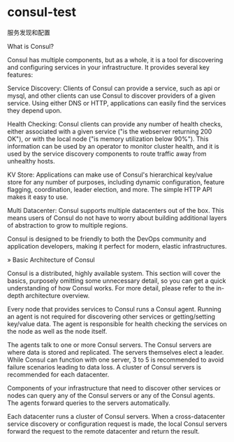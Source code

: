 # consul-test

服务发现和配置

What is Consul?

Consul has multiple components, but as a whole, it is a tool for discovering and configuring services in your infrastructure. It provides several key features:

Service Discovery: Clients of Consul can provide a service, such as api or mysql, and other clients can use Consul to discover providers of a given service. Using either DNS or HTTP, applications can easily find the services they depend upon.

Health Checking: Consul clients can provide any number of health checks, either associated with a given service ("is the webserver returning 200 OK"), or with the local node ("is memory utilization below 90%"). This information can be used by an operator to monitor cluster health, and it is used by the service discovery components to route traffic away from unhealthy hosts.

KV Store: Applications can make use of Consul's hierarchical key/value store for any number of purposes, including dynamic configuration, feature flagging, coordination, leader election, and more. The simple HTTP API makes it easy to use.

Multi Datacenter: Consul supports multiple datacenters out of the box. This means users of Consul do not have to worry about building additional layers of abstraction to grow to multiple regions.

Consul is designed to be friendly to both the DevOps community and application developers, making it perfect for modern, elastic infrastructures.

» Basic Architecture of Consul

Consul is a distributed, highly available system. This section will cover the basics, purposely omitting some unnecessary detail, so you can get a quick understanding of how Consul works. For more detail, please refer to the in-depth architecture overview.

Every node that provides services to Consul runs a Consul agent. Running an agent is not required for discovering other services or getting/setting key/value data. The agent is responsible for health checking the services on the node as well as the node itself.

The agents talk to one or more Consul servers. The Consul servers are where data is stored and replicated. The servers themselves elect a leader. While Consul can function with one server, 3 to 5 is recommended to avoid failure scenarios leading to data loss. A cluster of Consul servers is recommended for each datacenter.

Components of your infrastructure that need to discover other services or nodes can query any of the Consul servers or any of the Consul agents. The agents forward queries to the servers automatically.

Each datacenter runs a cluster of Consul servers. When a cross-datacenter service discovery or configuration request is made, the local Consul servers forward the request to the remote datacenter and return the result.
